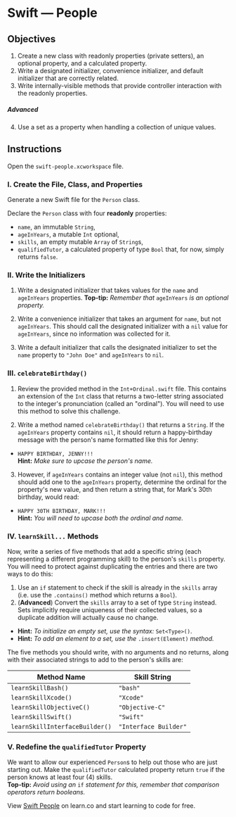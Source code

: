 # Swift — People

## Objectives

1. Create a new class with readonly properties (private setters), an optional property, and a calculated property.
2. Write a designated initializer, convenience initializer, and default initializer that are correctly related.
3. Write internally-visible methods that provide controller interaction with the readonly properties.

##### Advanced

4. Use a set as a property when handling a collection of unique values.

## Instructions

Open the `swift-people.xcworkspace` file. 

### I. Create the File, Class, and Properties

Generate a new Swift file for the `Person` class.

Declare the `Person` class with four **readonly** properties:

  * `name`, an immutable `String`,
  * `ageInYears`, a mutable `Int` optional,
  * `skills`, an empty mutable `Array` of `String`s,
  * `qualifiedTutor`, a calculated property of type `Bool` that, for now, simply returns `false`.

### II. Write the Initializers

1. Write a designated initializer that takes values for the `name` and `ageInYears` properties. **Top-tip:** *Remember that* `ageInYears` *is an optional property.*

2. Write a convenience initializer that takes an argument for `name`, but not `ageInYears`. This should call the designated initializer with a `nil` value for `ageInYears`, since no information was collected for it.

3. Write a default initializer that calls the designated initializer to set the `name` property to `"John Doe"` and `ageInYears` to `nil`.

### III. `celebrateBirthday()`

1. Review the provided method in the `Int+Ordinal.swift` file. This contains an extension of the `Int` class that returns a two-letter string associated to the integer's pronunciation (called an "ordinal"). You will need to use this method to solve this challenge.

2. Write a method named `celebrateBirthday()` that returns a `String`. If the `ageInYears` property contains `nil`, it should return a happy-birthday message with the person's name formatted like this for Jenny:
  * `HAPPY BIRTHDAY, JENNY!!!`  
  **Hint:** *Make sure to upcase the person's name.*
  
3. However, if `ageInYears` contains an integer value (not `nil`), this method should add one to the `ageInYears` property, determine the ordinal for the property's new value, and then return a string that, for Mark's 30th birthday, would read:
  * `HAPPY 30TH BIRTHDAY, MARK!!!`  
  **Hint:** *You will need to upcase both the ordinal and name.*

### IV. `learnSkill...` Methods

Now, write a series of five methods that add a specific string (each representing a different programming skill) to the person's `skills` property. You will need to protect against duplicating the entries and there are two ways to do this:

1. Use an `if` statement to check if the skill is already in the `skills` array (i.e. use the `.contains()` method which returns a `Bool`).
2. (**Advanced**) Convert the `skills` array to a set of type `String` instead. Sets implicitly require uniqueness of their collected values, so a duplicate addition will actually cause no change.
  * **Hint:** *To initialize an empty set, use the syntax:* `Set<Type>()`.  
  * **Hint:** *To add an element to a set, use the* `.insert(Element)` *method.*

The five methods you should write, with no arguments and no returns, along with their associated strings to add to the person's skills are:

Method Name              | Skill String
-------------------------|-------------
`learnSkillBash()`       | `"bash"`
`learnSkillXcode()`      | `"Xcode"`
`learnSkillObjectiveC()` | `"Objective-C"`
`learnSkillSwift()`      | `"Swift"`
`learnSkillInterfaceBuilder()` | `"Interface Builder"`

### V. Redefine the `qualifiedTutor` Property

We want to allow our experienced `Person`s to help out those who are just starting out. Make the `qualifiedTutor` calculated property return `true` if the person knows at least four (4) skills.  
**Top-tip:** *Avoid using an* `if` *statement for this, remember that comparison operators return booleans.*

<p data-visibility='hidden'>View <a href='https://learn.co/lessons/swift-people' title='Swift People'>Swift People</a> on learn.co and start learning to code for free.
